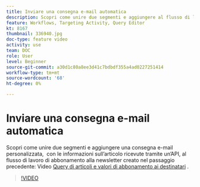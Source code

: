 ```yaml
---
title: Inviare una consegna e-mail automatica
description: Scopri come unire due segmenti e aggiungere al flusso di lavoro di iscrizione alla newsletter una consegna e-mail personalizzata, contenente un riepilogo dei contenuti.
feature: Workflows, Targeting Activity, Query Editor
kt: 8167
thumbnail: 336940.jpg
doc-type: feature video
activity: use
team: DOC
role: User
level: Beginner
source-git-commit: a30d1c80a8ee3d41c7bdbdf355a4ad0227251414
workflow-type: tm+mt
source-wordcount: '68'
ht-degree: 0%

---
```



# Inviare una consegna e-mail automatica

Scopri come unire due segmenti e aggiungere una consegna e-mail personalizzata,  con le informazioni sull’articolo ricevute tramite un’API, al flusso di lavoro di abbonamento alla newsletter creato nel passaggio precedente: Video [Query di articoli e valori di abbonamento ai destinatari](/help/tutorial-using-soap-apis/query-articles-and-recipient-subscription-values.md) .

>[!VIDEO](https://video.tv.adobe.com/v/336904?quality=12)
